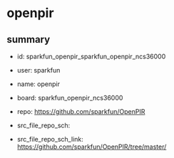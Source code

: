 # openpir
 
## summary 
* id: sparkfun_openpir_sparkfun_openpir_ncs36000
* user: sparkfun
* name: openpir
* board: sparkfun_openpir_ncs36000
* repo: https://github.com/sparkfun/OpenPIR



* src_file_repo_sch: 
* src_file_repo_sch_link: https://github.com/sparkfun/OpenPIR/tree/master/






